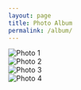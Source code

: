 ```yaml
---
layout: page
title: Photo Album
permalink: /album/
---
```


<div class="photo-album">
  <div class="photo">
    <img src="/assets/images/album/photo1.jpg" alt="Photo 1">
  </div>
  <!-- Repeat the above structure for each photo -->
  <div class="photo">
    <img src="/assets/images/album/photo1.jpg" alt="Photo 2">
  </div>
  <div class="photo">
    <img src="/assets/images/album/photo1.jpg" alt="Photo 3">
  </div>
  <div class="photo">
    <img src="/assets/images/album/photo1.jpg" alt="Photo 4">
  </div>
</div>